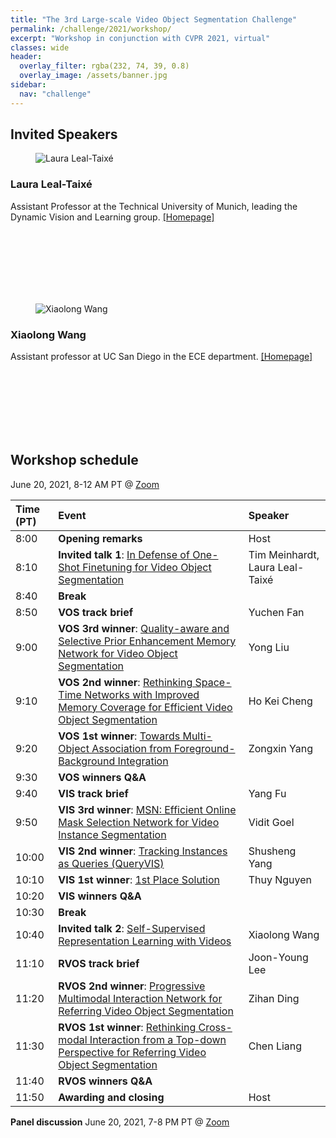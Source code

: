 ```yaml
---
title: "The 3rd Large-scale Video Object Segmentation Challenge"
permalink: /challenge/2021/workshop/
excerpt: "Workshop in conjunction with CVPR 2021, virtual"
classes: wide
header:
  overlay_filter: rgba(232, 74, 39, 0.8)
  overlay_image: /assets/banner.jpg
sidebar:
  nav: "challenge"
---
```


## Invited Speakers

<figure style="width: 150px" class="align-left">
  <img src="{{ site.baseurl }}/assets/people/LauraLealTaixe.jpg" alt="Laura Leal-Taixé">
</figure>

### Laura Leal-Taixé
Assistant Professor at the Technical University of Munich, leading the Dynamic Vision and Learning group. [[Homepage]](https://dvl.in.tum.de/team/lealtaixe/)

<br />
<br />
<br />
<br />
<br />
<br />

<figure style="width: 150px" class="align-left">
  <img src="{{ site.baseurl }}/assets/people/XiaolongWang.jpg" alt="Xiaolong Wang">
</figure>

### Xiaolong Wang
Assistant professor at UC San Diego in the ECE department. [[Homepage]](https://xiaolonw.github.io/)

<br />
<br />
<br />
<br />
<br />
<br />



## Workshop schedule
June 20, 2021, 8-12 AM PT @ [Zoom](https://zoom.us/j/94599154063?pwd=NGQvQ29ocE9kZTN2QzBMYldKTmdyUT09)

| Time (PT)    | Event     | Speaker    |
|:-------------|:----------|:-----------|
| 8:00 | **Opening remarks** | Host |
| 8:10 | **Invited talk 1**: [In Defense of One-Shot Finetuning for Video Object Segmentation](https://youtu.be/_njlg4gnbPY) | Tim Meinhardt, Laura Leal-Taixé |
| 8:40 | **Break** | |
| 8:50 | **VOS track brief** | Yuchen Fan |
| 9:00 | **VOS 3rd winner**: [Quality-aware and Selective Prior Enhancement Memory Network for Video Object Segmentation](https://youtu.be/ugM1ZJFmlls) | Yong Liu |
| 9:10 | **VOS 2nd winner**: [Rethinking Space-Time Networks with Improved Memory Coverage for Efficient Video Object Segmentation](https://youtu.be/yIhZ7CnKTjM) | Ho Kei Cheng |
| 9:20 | **VOS 1st winner**: [Towards Multi-Object Association from Foreground-Background Integration](https://youtu.be/RVvQSLsQMT0) | Zongxin Yang |
| 9:30 | **VOS winners Q&A** | |
| 9:40 | **VIS track brief** | Yang Fu |
| 9:50 | **VIS 3rd winner**: [MSN: Efficient Online Mask Selection Network for Video Instance Segmentation](https://youtu.be/hbwKrqOIE9Y) | Vidit Goel |
| 10:00 | **VIS 2nd winner**: [Tracking Instances as Queries (QueryVIS)](https://youtu.be/4_suKrXL_YE) | Shusheng Yang |
| 10:10 | **VIS 1st winner**: [1st Place Solution](https://youtu.be/GNFIGm5zE-k) | Thuy Nguyen |
| 10:20 | **VIS winners Q&A** | |
| 10:30 | **Break** | |
| 10:40 | **Invited talk 2**: [Self-Supervised Representation Learning with Videos](https://youtu.be/egwgMloM93M) | Xiaolong Wang |
| 11:10 | **RVOS track brief** | Joon-Young Lee |
| 11:20 | **RVOS 2nd winner**: [Progressive Multimodal Interaction Network for Referring Video Object Segmentation](https://youtu.be/okj5NM9-sF8) | Zihan Ding |
| 11:30 | **RVOS 1st winner**: [Rethinking Cross-modal Interaction from a Top-down Perspective for Referring Video Object Segmentation](https://youtu.be/pyeAtGCG53E) | Chen Liang |
| 11:40 | **RVOS winners Q&A**  | |
| 11:50 | **Awarding and closing** | Host |

**Panel discussion**
June 20, 2021, 7-8 PM PT @ [Zoom](https://zoom.us/j/94599154063?pwd=NGQvQ29ocE9kZTN2QzBMYldKTmdyUT09)